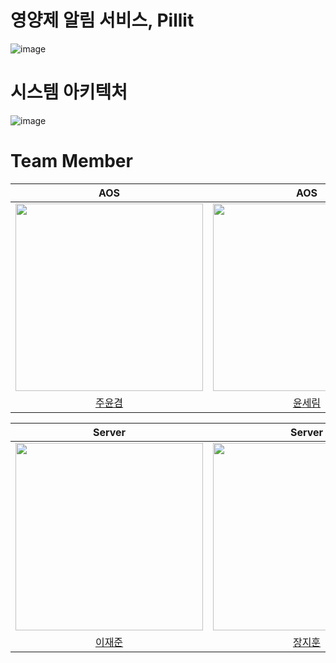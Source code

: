 # 영양제 알림 서비스, Pillit
![image](https://user-images.githubusercontent.com/56428918/182008833-9691e87f-d96a-48f5-aaee-76327418bf91.png)
# 시스템 아키텍처
![image](https://user-images.githubusercontent.com/56428918/182009088-530c67da-0d9f-4f60-a083-c57454600f27.png)

# Team Member
|AOS|AOS|IOS|IOS|
|:---:|:---:|:---:|:---:|
|<img width=300 src="https://user-images.githubusercontent.com/56428918/182009165-f7aa85b7-2bf7-44d1-ad66-243483ccfb10.png"/>|<img width=300 src="https://user-images.githubusercontent.com/56428918/182009278-a26b4405-a748-47d3-9fc8-97946c499b0c.png"/>|<img width=300 src="https://user-images.githubusercontent.com/56428918/182009331-f503713d-b19f-4bd3-97fc-8cc1064de428.png"/>|<img width=300 src="https://user-images.githubusercontent.com/56428918/182009437-88d8e857-4e3a-4977-acb2-5e9381e47d5c.png"/>|<img width=300 src="https://user-images.githubusercontent.com/56428918/182009506-69503415-af9e-4f6d-bfd0-ef80b63d088f.png"/>|
|[주윤겸](https://github.com/gemiJ)|[윤세림](https://github.com/serim53)|[오상아](https://github.com/sana-20)|[강치훈](https://github.com/kch1285)|

|Server|Server|Design|Design|
|:---:|:---:|:---:|:---:|
|<img width=300 src="https://user-images.githubusercontent.com/56428918/182009710-3c756a17-f77d-4025-818d-fdf3accc67c5.png" /> |<img width=300 src="https://user-images.githubusercontent.com/56428918/182009827-a99fe126-8d63-4008-9769-f654ec8c4c45.png" /> |<img width=300 src="https://user-images.githubusercontent.com/56428918/182009851-1cca62bc-cb9b-4a41-a554-24e60d17731b.png" /> |<img width=300 src="https://user-images.githubusercontent.com/56428918/182011963-30b3367c-6cb9-40e9-a18c-d3297443c6b9.png" /> |
|[이재준](https://github.com/Linho1150)|[장지훈](https://github.com/WhiteKiwi)|[배성진](https://github.com/bbaesungjin)|[안재원](https://jaewonan.myportfolio.com)|
